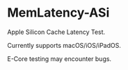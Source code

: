 # MemLatency-ASi
Apple Silicon Cache Latency Test.

Currently supports macOS/iOS/iPadOS.

E-Core testing may encounter bugs.
